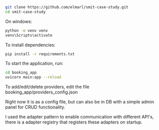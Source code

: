 ```bash
git clone https://github.com/elmarl/smit-case-study.git
cd smit-case-study
```

On windows:

```bash
python -m venv venv
venv\Scripts\activate
```

To install dependencies:

```bash
pip install -r requirements.txt
```

To start the application, run:

```bash
cd booking_app
uvicorn main:app --reload
```

To add/edit/delete providers, edit the file booking_app/providers_config.json

Right now it is as a config file, but can also be in DB with a simple admin panel for CRUD functionality.

I used the adapter pattern to enable communication with different API's, there is a adapter registry that registers these adapters on startup.
